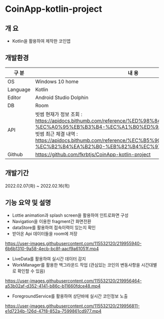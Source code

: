 # CoinApp-kotlin-project

## 개 요

- Kotlin을 활용하여 제작한 코인앱

## 개발환경

| 구 분 | 내 용 |
| --- | --- |
| OS | Windows 10 home |
| Language | Kotlin |
| Editor | Android Studio Dolphin |
| DB | Room |
| API | 빗썸 현재가 정보 조회 : https://apidocs.bithumb.com/reference/%ED%98%84%EC%9E%AC%EA%B0%80-%EC%A0%95%EB%B3%B4-%EC%A1%B0%ED%9A%8C-all <br>빗썸 최근 체결 내역 : https://apidocs.bithumb.com/reference/%EC%B5%9C%EA%B7%BC-%EC%B2%B4%EA%B2%B0-%EB%82%B4%EC%97%AD |
| Github | https://github.com/fkrbtjs/CoinApp-kotlin-project |

## 개발기간

2022.02.07(화) ~ 2022.02.16(목)


## 기능 요약 및 설명


- Lottie animation과 splash screen을 활용하여 인트로화면 구성
- Navigation을 이용한 fragment간 화면전환
- dataStore를 활용하여 접속이력이 있는지 확인
- 받아온 Api 데이터들을 room에 저장

https://user-images.githubusercontent.com/115532120/219955940-6b6b1310-9a58-4ecb-bc8f-aacf9a61051f.mp4 
<br>


- LiveData를 활용하여 실시간 데이터 감지
- WorkManager를 활용한 백그라운드 작업 (관심있는 코인의 변동사항을 시간대별로 확인할 수 있음)

https://user-images.githubusercontent.com/115532120/219956464-a53b02af-d352-4141-b86c-b11660fdce48.mp4 
<br>



- ForegroundService를 활용하여 상단바에 실시간 코인정보 노출

https://user-images.githubusercontent.com/115532120/219956811-e1d7234b-126d-47f8-852a-7599861cd977.mp4 





